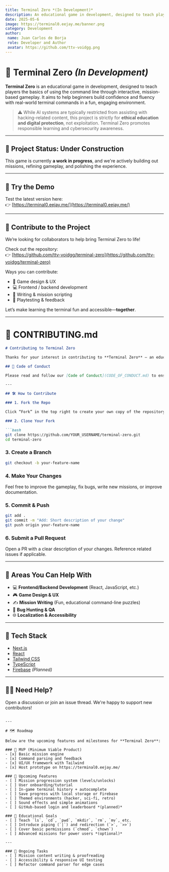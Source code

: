 ```yaml
---
title: Terminal Zero *(In Development)*
description: An educational game in development, designed to teach players the basics of using the command line through interactive, mission-based gameplay.
date: 2025-05-6
image: https://terminal0.eejay.me/banner.png 
category: Development
author:
 name: Juan Carlos de Borja
 role: Developer and Author
 avatar: https://github.com/ttv-voidgg.png  
---
```


# 🧠 Terminal Zero *(In Development)*

**Terminal Zero** is an educational game in development, designed to teach players the basics of using the command line through interactive, mission-based gameplay. It aims to help beginners build confidence and fluency with real-world terminal commands in a fun, engaging environment.

> ⚠️ While AI systems are typically restricted from assisting with hacking-related content, this project is strictly for **ethical education and digital protection**, not exploitation. Terminal Zero promotes responsible learning and cybersecurity awareness.

---

## 🚧 Project Status: Under Construction

This game is currently **a work in progress**, and we're actively building out missions, refining gameplay, and polishing the experience.

---

## 🧪 Try the Demo

Test the latest version here:  
👉 [https://terminal0.eejay.me/](https://terminal0.eejay.me/)

---

## 🤝 Contribute to the Project

We’re looking for collaborators to help bring Terminal Zero to life!

Check out the repository:  
👉 [https://github.com/ttv-voidgg/terminal-zero](https://github.com/ttv-voidgg/terminal-zero)

Ways you can contribute:
- 🎨 Game design & UX
- 💻 Frontend / backend development
- 📝 Writing & mission scripting
- 🧪 Playtesting & feedback

Let’s make learning the terminal fun and accessible—**together**.

---

# 📄 CONTRIBUTING.md

```markdown
# Contributing to Terminal Zero

Thanks for your interest in contributing to **Terminal Zero** — an educational game that teaches terminal basics through interactive missions. Whether you're a developer, designer, writer, or just passionate about education and open-source, you're welcome here!

## 📌 Code of Conduct

Please read and follow our [Code of Conduct](CODE_OF_CONDUCT.md) to ensure a safe, welcoming environment for all contributors.

---

## 🛠️ How to Contribute

### 1. Fork the Repo

Click “Fork” in the top right to create your own copy of the repository.

### 2. Clone Your Fork

```bash
git clone https://github.com/YOUR_USERNAME/terminal-zero.git
cd terminal-zero
```

### 3. Create a Branch

```bash
git checkout -b your-feature-name
```

### 4. Make Your Changes

Feel free to improve the gameplay, fix bugs, write new missions, or improve documentation.

### 5. Commit & Push

```bash
git add .
git commit -m "Add: Short description of your change"
git push origin your-feature-name
```

### 6. Submit a Pull Request

Open a PR with a clear description of your changes. Reference related issues if applicable.

---

## 🧪 Areas You Can Help With

- 💻 **Frontend/Backend Development** (React, JavaScript, etc.)
- 🎮 **Game Design & UX**
- ✍️ **Mission Writing** (Fun, educational command-line puzzles)
- 🐞 **Bug Hunting & QA**
- 🌐 **Localization & Accessibility**

---

## 🧰 Tech Stack

- [Next.js](https://nextjs.org/)
- [React](https://reactjs.org/)
- [Tailwind CSS](https://tailwindcss.com/)
- [TypeScript](https://www.typescriptlang.org/)
- [Firebase](https://firebase.google.com/) *(Planned)*

---

## 🙋‍♂️ Need Help?

Open a discussion or join an issue thread. We're happy to support new contributors!
```

---

# 🗺️ Roadmap

Below are the upcoming features and milestones for **Terminal Zero**:

### 🔧 MVP (Minimum Viable Product)
- [x] Basic mission engine
- [x] Command parsing and feedback
- [x] UI/UX framework with Tailwind
- [x] Host prototype on https://terminal0.eejay.me/

### 🎯 Upcoming Features
- [ ] Mission progression system (levels/unlocks)
- [ ] User onboarding/tutorial
- [ ] In-game terminal history + autocomplete
- [ ] Save progress with local storage or Firebase
- [ ] Themed environments (hacker, sci-fi, retro)
- [ ] Sound effects and simple animations
- [ ] GitHub-based login and leaderboard *(planned)*

### 🧠 Educational Goals
- [ ] Teach `ls`, `cd`, `pwd`, `mkdir`, `rm`, `mv`, etc.
- [ ] Introduce piping (`|`) and redirection (`>`, `>>`)
- [ ] Cover basic permissions (`chmod`, `chown`)
- [ ] Advanced missions for power users *(optional)*

---

### 🧪 Ongoing Tasks
- [ ] Mission content writing & proofreading
- [ ] Accessibility & responsive UI testing
- [ ] Refactor command parser for edge cases
